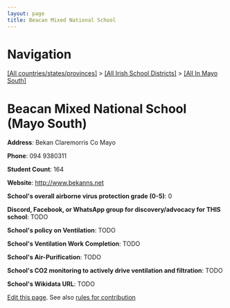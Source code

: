 ```yaml
---
layout: page
title: Beacan Mixed National School
---
```

# Navigation

[[All countries/states/provinces]](../../..) > [[All Irish School Districts]](../..) > [[All In Mayo South]](..)

# Beacan Mixed National School (Mayo South)

**Address**: Bekan Claremorris Co Mayo

**Phone**: 094 9380311

**Student Count**: 164

**Website**: <http://www.bekanns.net>

**School's overall airborne virus protection grade (0-5)**: 0

**Discord, Facebook, or WhatsApp group for discovery/advocacy for THIS school**: TODO

**School's policy on Ventilation**: TODO

**School's Ventilation Work Completion**: TODO

**School's Air-Purification**: TODO

**School's CO2 monitoring to actively drive ventilation and filtration**: TODO

**School's Wikidata URL**: TODO


[Edit this page](https://github.com/ventilate-schools/Ireland/edit/main/./Mayo_South/Beacan_Mixed_National_School.md). See also [rules for contribution](../../../contribution-rules/)